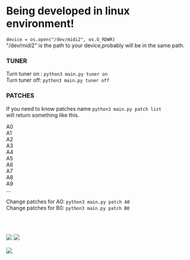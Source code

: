 <h1>Being developed in linux environment!</h1>

<p><code>device = os.open("/dev/midi2", os.O_RDWR)</code><br>"/dev/midi2" is the path to your device,probably will be in the same path.</p>

<div>
  <h3> TUNER </h3>
  Turn tuner on : <code>python3 main.py tuner on</code>
  <br>
  Turn tuner off: <code>python3 main.py tuner off</code>

  <h3> PATCHES </h3>
  <p>If you need to know patches name <code>python3 main.py patch list</code><br>
  will return something like this.<br>

  A0<br>
  A1<br>
  A2<br>
  A3<br>
  A4<br>
  A5<br>
  A6<br>
  A7<br>
  A8<br>
  A9<br>
  ...
  </p>

  Change patches for A0: <code>python3 main.py patch A0</code>
  <br>
  Change patches for B0: <code>python3 main.py patch B0</code>
</div>
<br><br>
<div>
    <p>
    <img src=https://img.shields.io/badge/Version-2022.2.7-blue></img>
    <img src=https://img.shields.io/badge/Plataform-Linux_x86__64-blue></img>
    <br><br>
    <a href="https://github.com/Groot-cmd">
      <img src=https://img.shields.io/github/followers/Groot-cmd?style=social></img>
    </a>
  </p>
</div>
